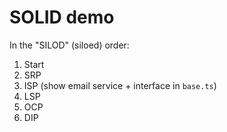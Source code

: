 # SOLID demo

In the "SILOD" (siloed) order:

1. Start
2. SRP
3. ISP (show email service + interface in `base.ts`)
4. LSP
5. OCP
6. DIP
